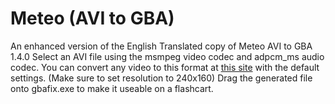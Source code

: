 # Meteo (AVI to GBA)
An enhanced version of the English Translated copy of Meteo AVI to GBA 1.4.0
Select an AVI file using the msmpeg video codec and adpcm_ms audio codec.
You can convert any video to this format at [this site](https://video.online-convert.com/convert-to-avi) with the default settings. (Make sure to set resolution to 240x160)
Drag the generated file onto gbafix.exe to make it useable on a flashcart.
